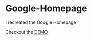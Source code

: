 # Google-Homepage
I recreated the Google Homepage

Checkout the [DEMO](https://learn-webdevyt.github.io/Google-Homepage/)
